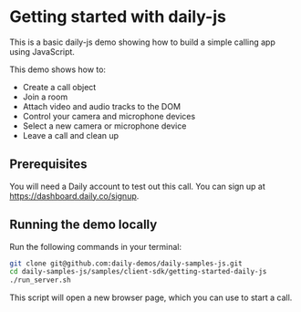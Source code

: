 # Getting started with daily-js

This is a basic daily-js demo showing how to build a simple calling app using JavaScript.

This demo shows how to:

- Create a call object
- Join a room
- Attach video and audio tracks to the DOM
- Control your camera and microphone devices
- Select a new camera or microphone device
- Leave a call and clean up

## Prerequisites

You will need a Daily account to test out this call. You can sign up at https://dashboard.daily.co/signup.

## Running the demo locally

Run the following commands in your terminal:

```bash
git clone git@github.com:daily-demos/daily-samples-js.git
cd daily-samples-js/samples/client-sdk/getting-started-daily-js
./run_server.sh
```

This script will open a new browser page, which you can use to start a call.
